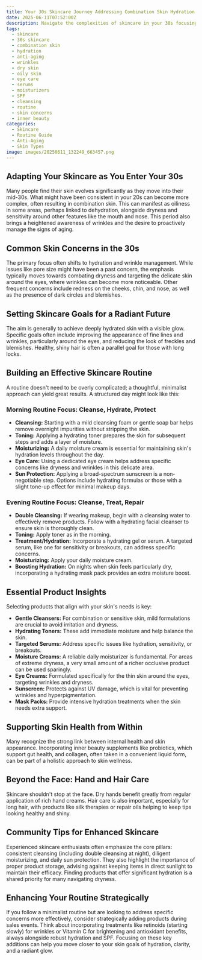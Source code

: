 ```yaml
---
title: Your 30s Skincare Journey Addressing Combination Skin Hydration and AntiAging
date: 2025-06-11T07:52:00Z
description: Navigate the complexities of skincare in your 30s focusing on combination skin managing dryness wrinkles dark circles and achieving a radiant healthy glow.
tags:
  - skincare
  - 30s skincare
  - combination skin
  - hydration
  - anti-aging
  - wrinkles
  - dry skin
  - oily skin
  - eye care
  - serums
  - moisturizers
  - SPF
  - cleansing
  - routine
  - skin concerns
  - inner beauty
categories:
  - Skincare
  - Routine Guide
  - Anti-Aging
  - Skin Types
image: images/20250611_132249_663457.png
---
```


## Adapting Your Skincare as You Enter Your 30s

Many people find their skin evolves significantly as they move into their mid-30s. What might have been consistent in your 20s can become more complex, often resulting in combination skin. This can manifest as oiliness in some areas, perhaps linked to dehydration, alongside dryness and sensitivity around other features like the mouth and nose. This period also brings a heightened awareness of wrinkles and the desire to proactively manage the signs of aging.

## Common Skin Concerns in the 30s

The primary focus often shifts to hydration and wrinkle management. While issues like pore size might have been a past concern, the emphasis typically moves towards combating dryness and targeting the delicate skin around the eyes, where wrinkles can become more noticeable. Other frequent concerns include redness on the cheeks, chin, and nose, as well as the presence of dark circles and blemishes.

## Setting Skincare Goals for a Radiant Future

The aim is generally to achieve deeply hydrated skin with a visible glow. Specific goals often include improving the appearance of fine lines and wrinkles, particularly around the eyes, and reducing the look of freckles and blemishes. Healthy, shiny hair is often a parallel goal for those with long locks.

## Building an Effective Skincare Routine

A routine doesn't need to be overly complicated; a thoughtful, minimalist approach can yield great results. A structured day might look like this:

### Morning Routine Focus: Cleanse, Hydrate, Protect

*   **Cleansing:** Starting with a mild cleansing foam or gentle soap bar helps remove overnight impurities without stripping the skin.
*   **Toning:** Applying a hydrating toner prepares the skin for subsequent steps and adds a layer of moisture.
*   **Moisturizing:** A daily moisture cream is essential for maintaining skin's hydration levels throughout the day.
*   **Eye Care:** Using a dedicated eye cream helps address specific concerns like dryness and wrinkles in this delicate area.
*   **Sun Protection:** Applying a broad-spectrum sunscreen is a non-negotiable step. Options include hydrating formulas or those with a slight tone-up effect for minimal makeup days.

### Evening Routine Focus: Cleanse, Treat, Repair

*   **Double Cleansing:** If wearing makeup, begin with a cleansing water to effectively remove products. Follow with a hydrating facial cleanser to ensure skin is thoroughly clean.
*   **Toning:** Apply toner as in the morning.
*   **Treatment/Hydration:** Incorporate a hydrating gel or serum. A targeted serum, like one for sensitivity or breakouts, can address specific concerns.
*   **Moisturizing:** Apply your daily moisture cream.
*   **Boosting Hydration:** On nights when skin feels particularly dry, incorporating a hydrating mask pack provides an extra moisture boost.

## Essential Product Insights

Selecting products that align with your skin's needs is key:

*   **Gentle Cleansers:** For combination or sensitive skin, mild formulations are crucial to avoid irritation and dryness.
*   **Hydrating Toners:** These add immediate moisture and help balance the skin.
*   **Targeted Serums:** Address specific issues like hydration, sensitivity, or breakouts.
*   **Moisture Creams:** A reliable daily moisturizer is fundamental. For areas of extreme dryness, a very small amount of a richer occlusive product can be used sparingly.
*   **Eye Creams:** Formulated specifically for the thin skin around the eyes, targeting wrinkles and dryness.
*   **Sunscreen:** Protects against UV damage, which is vital for preventing wrinkles and hyperpigmentation.
*   **Mask Packs:** Provide intensive hydration treatments when the skin needs extra support.

## Supporting Skin Health from Within

Many recognize the strong link between internal health and skin appearance. Incorporating inner beauty supplements like probiotics, which support gut health, and collagen, often taken in a convenient liquid form, can be part of a holistic approach to skin wellness.

## Beyond the Face: Hand and Hair Care

Skincare shouldn't stop at the face. Dry hands benefit greatly from regular application of rich hand creams. Hair care is also important, especially for long hair, with products like silk therapies or repair oils helping to keep tips looking healthy and shiny.

## Community Tips for Enhanced Skincare

Experienced skincare enthusiasts often emphasize the core pillars: consistent cleansing (including double cleansing at night), diligent moisturizing, and daily sun protection. They also highlight the importance of proper product storage, advising against keeping items in direct sunlight to maintain their efficacy. Finding products that offer significant hydration is a shared priority for many navigating dryness.

## Enhancing Your Routine Strategically

If you follow a minimalist routine but are looking to address specific concerns more effectively, consider strategically adding products during sales events. Think about incorporating treatments like retinoids (starting slowly) for wrinkles or Vitamin C for brightening and antioxidant benefits, always alongside robust hydration and SPF. Focusing on these key additions can help you move closer to your skin goals of hydration, clarity, and a radiant glow.

